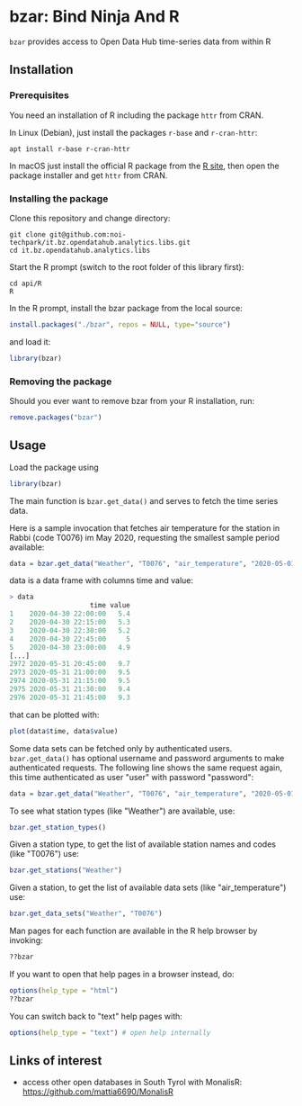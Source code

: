<!--
SPDX-FileCopyrightText: NOI Techpark <digital@noi.bz.it>

SPDX-License-Identifier: CC0-1.0
-->

# bzar: Bind Ninja And R

`bzar` provides access to Open Data Hub time-series data from within R

## Installation

### Prerequisites

You need an installation of R including the package `httr` from CRAN.

In Linux (Debian), just install the packages `r-base` and `r-cran-httr`:
```
apt install r-base r-cran-httr
```

In macOS just install the official R package from the [R
site](https://cran.r-project.org), then open the package installer and get
`httr` from CRAN.

### Installing the package

Clone this repository and change directory:
```
git clone git@github.com:noi-techpark/it.bz.opendatahub.analytics.libs.git
cd it.bz.opendatahub.analytics.libs
```

Start the R prompt (switch to the root folder of this library first):
```
cd api/R
R
```

In the R prompt, install the bzar package from the local source:

```R
install.packages("./bzar", repos = NULL, type="source")
```

and load it:

```R
library(bzar)
```

### Removing the package

Should you ever want to remove bzar from your R installation, run:

```R
remove.packages("bzar")
```

## Usage

Load the package using

```R
library(bzar)
```

The main function is ```bzar.get_data()``` and serves to fetch the
time series data.

Here is a sample invocation that fetches air temperature for the station
in Rabbi (code T0076) im May 2020, requesting the smallest sample period
available:

```R
data = bzar.get_data("Weather", "T0076", "air_temperature", "2020-05-01T00:00:00+0200", "2020-06-01T00:00:00+0200", 1)
```

data is a data frame with columns time and value:

```R
> data
                    time value
1    2020-04-30 22:00:00   5.4
2    2020-04-30 22:15:00   5.3
3    2020-04-30 22:30:00   5.2
4    2020-04-30 22:45:00     5
5    2020-04-30 23:00:00   4.9
[...]
2972 2020-05-31 20:45:00   9.7
2973 2020-05-31 21:00:00   9.5
2974 2020-05-31 21:15:00   9.5
2975 2020-05-31 21:30:00   9.4
2976 2020-05-31 21:45:00   9.3
```

that can be plotted with:

```R
plot(data$time, data$value)
```

Some data sets can be fetched only by authenticated users. ```bzar.get_data()``` has optional username and password arguments
to make authenticated requests. The following line shows the same request again, this time authenticated as user "user" with
password "password":

```R
data = bzar.get_data("Weather", "T0076", "air_temperature", "2020-05-01T00:00:00+0200", "2020-06-01T00:00:00+0200", 1, "user", "password")
```

To see what station types (like "Weather") are available, use:

```R
bzar.get_station_types()
```

Given a station type, to get the list of available station names and codes (like "T0076") use:

```R
bzar.get_stations("Weather")
```

Given a station, to get the list of available data sets (like "air_temperature") use:

```R
bzar.get_data_sets("Weather", "T0076")
```

Man pages for each function are available in the R help browser by invoking:

```R
??bzar
```

If you want to open that help pages in a browser instead, do:

```R
options(help_type = "html")
??bzar
```

You can switch back to "text" help pages with:
```R
options(help_type = "text") # open help internally
```

## Links of interest

- access other open databases in South Tyrol with MonalisR: https://github.com/mattia6690/MonalisR

